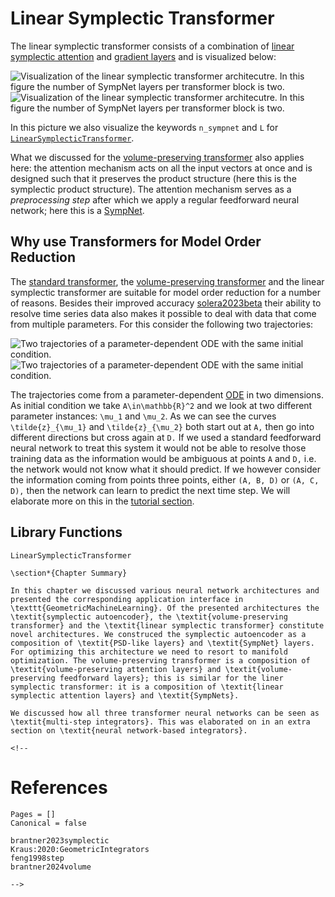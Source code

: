 # Linear Symplectic Transformer

The linear symplectic transformer consists of a combination of [linear symplectic attention](@ref "Linear Symplectic Attention") and [gradient layers](@ref "SympNet Gradient Layer") and is visualized below:

![Visualization of the linear symplectic transformer architecutre. In this figure the number of SympNet layers per transformer block is two.](../tikz/linear_symplectic_transformer_light.png)
![Visualization of the linear symplectic transformer architecutre. In this figure the number of SympNet layers per transformer block is two.](../tikz/linear_symplectic_transformer_dark.png)

In this picture we also visualize the keywords `n_sympnet` and ``L`` for [`LinearSymplecticTransformer`](@ref).

What we discussed for the [volume-preserving transformer](@ref "Volume-Preserving Transformer") also applies here: the attention mechanism acts on all the input vectors at once and is designed such that it preserves the product structure (here this is the symplectic product structure). The attention mechanism serves as a *preprocessing step* after which we apply a regular feedforward neural network; here this is a [SympNet](@ref "SympNet Architecture").

## Why use Transformers for Model Order Reduction

The [standard transformer](@ref "Standard Transformer"), the [volume-preserving transformer](@ref "Volume-Preserving Transformer") and the linear symplectic transformer are suitable for model order reduction for a number of reasons. Besides their improved accuracy [solera2023beta](@cite) their ability to resolve time series data also makes it possible to deal with data that come from multiple parameters. For this consider the following two trajectories:

![Two trajectories of a parameter-dependent ODE with the same initial condition.](../tikz/multiple_parameters_light.png)
![Two trajectories of a parameter-dependent ODE with the same initial condition.](../tikz/multiple_parameters_dark.png)


The trajectories come from a parameter-dependent [ODE](@ref "The Existence-And-Uniqueness Theorem") in two dimensions. As initial condition we take ``A\in\mathbb{R}^2`` and we look at two different parameter instances: ``\mu_1`` and ``\mu_2``. As we can see the curves ``\tilde{z}_{\mu_1}`` and ``\tilde{z}_{\mu_2}`` both start out at ``A,`` then go into different directions but cross again at ``D.`` If we used a standard feedforward neural network to treat this system it would not be able to resolve those training data as the information would be ambiguous at points ``A`` and ``D,`` i.e. the network would not know what it should predict. If we however consider the information coming from points three points, either ``(A, B, D)`` or ``(A, C, D),`` then the network can learn to predict the next time step. We will elaborate more on this in the [tutorial section](@ref "Comparing Different `VolumePreservingAttention` Mechanisms").

## Library Functions

```@docs
LinearSymplecticTransformer
```

```@raw latex
\section*{Chapter Summary}

In this chapter we discussed various neural network architectures and presented the corresponding application interface in \texttt{GeometricMachineLearning}. Of the presented architectures the \textit{symplectic autoencoder}, the \textit{volume-preserving transformer} and the \textit{linear symplectic transformer} constitute novel architectures. We construced the symplectic autoencoder as a composition of \textit{PSD-like layers} and \textit{SympNet} layers. For optimizing this architecture we need to resort to manifold optimization. The volume-preserving transformer is a composition of \textit{volume-preserving attention layers} and \textit{volume-preserving feedforward layers}; this is similar for the liner symplectic transformer: it is a composition of \textit{linear symplectic attention layers} and \textit{SympNets}.

We discussed how all three transformer neural networks can be seen as \textit{multi-step integrators}. This was elaborated on in an extra section on \textit{neural network-based integrators}.
```

```@raw html
<!--
```

# References

```@bibliography
Pages = []
Canonical = false

brantner2023symplectic
Kraus:2020:GeometricIntegrators
feng1998step
brantner2024volume
```

```@raw html
-->
```